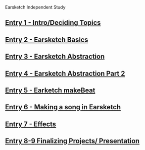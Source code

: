 Earsketch Independent Study

## [Entry 1 - Intro/Deciding Topics](entry1.md)
## [Entry 2 - Earsketch Basics](entry2.md)
## [Entry 3 - Earsketch Abstraction](entry3.md)
## [Entry 4 - Earsketch Abstraction Part 2](entry4.md)
## [Entry 5 - Earketch makeBeat](entry5.md)
## [Entry 6 - Making a song in Earsketch](entry6.md)
## [Entry 7 - Effects](entry7.md)
## [Entry 8-9 Finalizing Projects/ Presentation](lastentry.md)